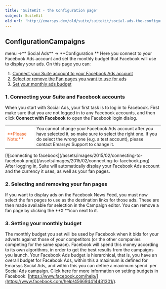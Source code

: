 ```yaml
---
title: 'SuiteKit - the Configuration page'
subject: SuiteKit
old_url: 'http://emarsys.dev/old/suite/suitekit/social-ads-the-configuration-page/'
---
```


Configuration**Campaigns**
--------------------------

 menu ->** Social Ads** -> **Configuration ** Here you connect to your Facebook Ads account and set the monthly budget that Facebook will use to display your ads. On this page you can:

1. [Connect your Suite account to your Facebook Ads account](#connect)
2. [Select or remove the Fan pages you want to use for ads](#selectpage)
3. [Set your monthly ads budget](#budget)

### <a name="connect"></a>1. Connecting your Suite and Facebook accounts

 When you start with Social Ads, your first task is to log in to Facebook. First make sure that you are not logged in to any Facebook accounts, and then click **Connect with Facebook** to open the Facebook login dialog.

<table style="width: 100%;"><tbody><tr><td style="text-align: left; width: 80px; border-color: #fff; background-color: #fff; color: #eb5a19;">**Please Note:**</td> <td>You cannot change your Facebook Ads account after you have selected it, so make sure to select the right one. If you do select the wrong one (e.g. a test account), please contact Emarsys Support to change it.</td></tr></tbody></table><div class="row">[![connecting to facebook](/assets/images/2015/02/connecting-to-facebook.png)](/assets/images/2015/02/connecting-to-facebook.png)</div> After logging in, Suite will automatically display your Facebook Ads account and the currency it uses, as well as your fan pages.

### <a name="selectpage"></a>2. Selecting and removing your fan pages

 If you want to display ads on the Facebook News Feed, you must now select the fan pages to use as the destination links for those ads. These are then made available for selection in the Campaign editor. You can remove a fan page by clicking the **X **icon next to it.

### <a name="budget"></a>3. Setting your monthly budget

 The monthly budget you set will be used by Facebook when it bids for your adverts against those of your competitors (or the other companies competing for the same space). Facebook will spend this money according to its own algorithms, in order to get the best results from the campaigns you launch. Your Facebook Ads budget is hierarchical, that is, you have an overall budget for Facebook Ads, within this a maximum is defined for Emarsys Social Ads, and within this you can define a maximum spend  per Social Ads campaign. Click here for more information on setting budgets in Facebook: [https://www.facebook.com/help/](https://www.facebook.com/help/456694414431301/).